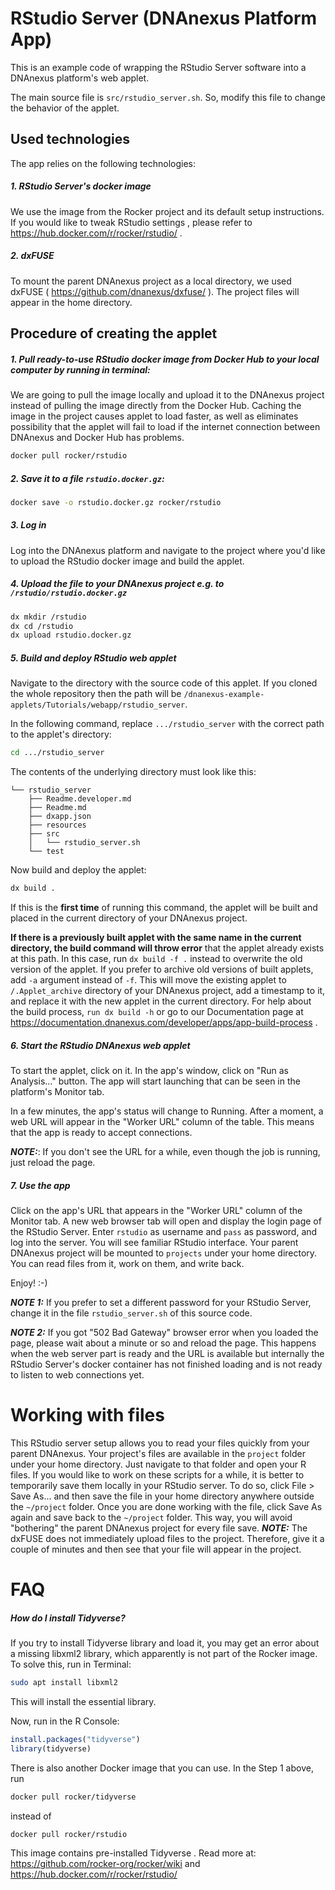 <!-- dx-header -->
# RStudio Server (DNAnexus Platform App)

This is an example code of wrapping the RStudio Server software into a DNAnexus platform's web applet.

The main source file is `src/rstudio_server.sh`. So, modify this file to change the behavior of the applet.

## Used technologies
The app relies on the following technologies:
##### 1. RStudio Server's docker image 
We use the image from the Rocker project and its default setup instructions. If you would like to tweak RStudio settings , please refer to https://hub.docker.com/r/rocker/rstudio/ .

##### 2. dxFUSE
To mount the parent DNAnexus project as a local directory, we used dxFUSE ( https://github.com/dnanexus/dxfuse/ ). The project files will appear in the home directory. 

<!-- /dx-header -->

<!-- Insert a description of your app here -->
## Procedure of creating the applet


##### 1. Pull ready-to-use RStudio docker image from Docker Hub to your local computer by running in terminal:
We are going to pull the image locally and upload it to the DNAnexus project instead of pulling the image directly from the Docker Hub. Caching the image in the project causes applet to load faster, as well as eliminates possibility that the applet will fail to load if the internet connection between DNAnexus and Docker Hub has problems.
 
```bash
docker pull rocker/rstudio
```


##### 2. Save it to a file `rstudio.docker.gz`:
```bash
docker save -o rstudio.docker.gz rocker/rstudio
```


##### 3. Log in
Log into the DNAnexus platform and navigate to the project where you'd like to upload the RStudio docker image and build the applet.


##### 4. Upload the file to your DNAnexus project e.g. to `/rstudio/rstudio.docker.gz`
```bash
dx mkdir /rstudio
dx cd /rstudio
dx upload rstudio.docker.gz
```


##### 5. Build and deploy RStudio web applet

Navigate to the directory with the source code of this applet. If you cloned the whole repository then the path will be `/dnanexus-example-applets/Tutorials/webapp/rstudio_server`.

In the following command, replace `.../rstudio_server` with the correct path to the applet's directory:
```bash
cd .../rstudio_server
```

The contents of the underlying directory must look like this:
```
└── rstudio_server
    ├── Readme.developer.md
    ├── Readme.md
    ├── dxapp.json
    ├── resources
    ├── src
    │   └── rstudio_server.sh
    └── test
```

Now build and deploy the applet:
```bash
dx build .
```

If this is the **first time** of running this command, the applet will be built and placed in the current directory of your DNAnexus project.

**If there is a previously built applet with the same name in the current directory, the build command will throw error** that the applet already exists at this path. In this case, run `dx build -f .` instead to overwrite the old version of the applet. If you prefer to archive old versions of built applets, add `-a` argument instead of `-f`. This will move the existing applet to `/.Applet_archive` directory of your DNAnexus project, add a timestamp to it, and replace it with the new applet in the current directory. For help about the build process, `run dx build -h` or go to our Documentation page at https://documentation.dnanexus.com/developer/apps/app-build-process .


##### 6. Start the RStudio DNAnexus web applet
To start the applet, click on it. In the app's window, click on "Run as Analysis…" button. The app will start launching that can be seen in the platform's Monitor tab.

In a few minutes, the app's status will change to Running. After a moment, a web URL will appear in the "Worker URL" column of the table. This means that the app is ready to accept connections.

**_NOTE:_**: If you don't see the URL for a while, even though the job is running, just reload the page.


##### 7. Use the app
Click on the app's URL that appears in the "Worker URL" column of the Monitor tab. A new  web browser tab will open and display the login page of the RStudio Server. Enter `rstudio` as username and `pass` as password, and log into the server. You will see familiar RStudio interface. Your parent DNAnexus project will be mounted to `projects` under your home directory. You can read files from it, work on them, and write back.

Enjoy! :-)

**_NOTE 1:_** If you prefer to set a different password for your RStudio Server, change it in the file `rstudio_server.sh` of this source code.

**_NOTE 2:_** If you got "502 Bad Gateway" browser error when you loaded the page, please wait about a minute or so and reload the page. This happens when the web server part is ready and the URL is available but internally the RStudio Server's docker container has not finished loading and is not ready to listen to web connections yet.




# Working with files
This RStudio server setup allows you to read your files quickly from your parent DNAnexus. Your project's files are available in the  `project` folder under your home directory. Just navigate to that folder and open your R files. If you would like to work on these scripts for a while, it is better to temporarily save them locally in your RStudio server. To do so, click File > Save As... and then save the file in your home directory anywhere outside the `~/project` folder. Once you are done working with the file, click Save As again and save back to the `~/project` folder. This way, you will avoid "bothering" the parent DNAnexus project for every file save. 
**_NOTE:_** The dxFUSE does not immediately upload files to the project. Therefore, give it a couple of minutes and then see that your file will appear in the project.


# FAQ
##### How do I install Tidyverse?
If you try to install Tidyverse library and load it, you may get an error about a missing libxml2 library, which apparently is not part of the Rocker image. To solve this, run in Terminal:
```bash
sudo apt install libxml2
```
This will install the essential library.

Now, run in the R Console:
```R
install.packages("tidyverse")
library(tidyverse)
```

There is also another Docker image that you can use. In the Step 1 above, run
```bash
docker pull rocker/tidyverse
```
instead of
```bash
docker pull rocker/rstudio
```
This image contains pre-installed Tidyverse . Read more at:
https://github.com/rocker-org/rocker/wiki and https://hub.docker.com/r/rocker/rstudio/

